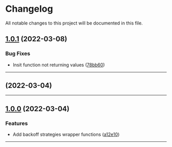 <!--- BEGIN HEADER -->
# Changelog

All notable changes to this project will be documented in this file.
<!--- END HEADER -->

## [1.0.1](https://github.com/nicoorfi/insist/compare/v1.0.0...v1.0.1) (2022-03-08)
### Bug Fixes

* Insit function not returning values ([78bb60](https://github.com/nicoorfi/insist/commit/78bb6078b3a76ff3f609a0725d3acc7f1029435f))


---

## [](https://github.com/nicoorfi/insist/compare/v1.0.0...v) (2022-03-04)

---

## [1.0.0](https://github.com/nicoorfi/insist/compare/8238b9e5cccfda0d357611a9383a623f02a5fa26...v1.0.0) (2022-03-04)
### Features

* Add backoff strategies wrapper functions ([a12e10](https://github.com/nicoorfi/insist/commit/a12e103591f222142d25327b7cc31c43d0a8aef4))


---

